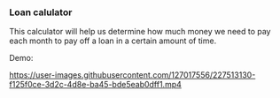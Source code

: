 ### Loan calulator
This calculator will help us determine how much money we need to pay each month to pay off a loan in a certain amount of time.

Demo:


https://user-images.githubusercontent.com/127017556/227513130-f125f0ce-3d2c-4d8e-ba45-bde5eab0dff1.mp4

